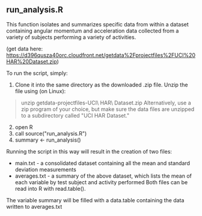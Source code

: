 ## run_analysis.R

This function isolates and summarizes specific data from within a dataset containing 
angular momentum and acceleration data collected from a variety of subjects performing a variety of activities.

(get data here: https://d396qusza40orc.cloudfront.net/getdata%2Fprojectfiles%2FUCI%20HAR%20Dataset.zip)

To run the script, simply:
1. Clone it into the same directory as the downloaded .zip file. Unzip the file using (on Linux):
>unzip getdata-projectfiles-UCI\ HAR\ Dataset.zip 
Alternatively, use a zip program of your choice, but make sure the data files are     unzipped to a subdirectory called "UCI HAR Dataset."
2. open R
3. call source("run_analysis.R")
4. summary <- run_analysis()

Running the script in this way will result in the creation of two files:
* main.txt - a consolidated dataset containing all the mean and standard deviation measurements
* averages.txt - a summary of the above dataset, which lists the mean of each variable by test subject and activity performed
Both files can be read into R with read.table().

The variable summary will be filled with a data.table containing the data written to averages.txt

